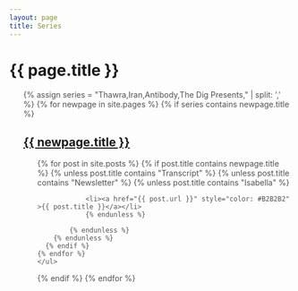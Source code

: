 ```yaml
---
layout: page
title: Series
---
```


<!-- <div id="archives">
{% for tag in site.tags %}
    {% capture tag_name %}{{ tag | first }}{% endcapture %}
    <p></p>
    <a href="{{ site.baseurl }}/tag/{{tag_name| slugify}}"  class="tag-head">{{ tag_name }}
{% endfor %}


<!-- Begin List Posts
================================================== -->

<h1 class="page-title">{{ page.title }}</h1>

<section class="recent-posts">
<div class="row listrecent">
<ul style="color: #515151; padding-left:25px">
{% assign series = "Thawra,Iran,Antibody,The Dig Presents," | split: ',' %}
{% for newpage in site.pages %}
{% if series contains newpage.title %}
    <h2 style="color:#78C0A0" >
      <a href="{{newpage.url}}">{{ newpage.title }}</a>
    </h2>
    <ul style="color:#515151; padding-left:25px" >
    {% for post in site.posts %}
      {% if post.title contains newpage.title %}
        {% unless post.title contains "Transcript" %}
            {% unless post.title contains "Newsletter" %}
                {% unless post.title contains "Isabella" %}

                <li><a href="{{ post.url }}" style="color: #B2B2B2" >{{ post.title }}</a></li>
                {% endunless %}

            {% endunless %}
        {% endunless %}
      {% endif %}
    {% endfor %}
    </ul>
{% endif %}
{% endfor %}
</ul>
</div>
</section>

